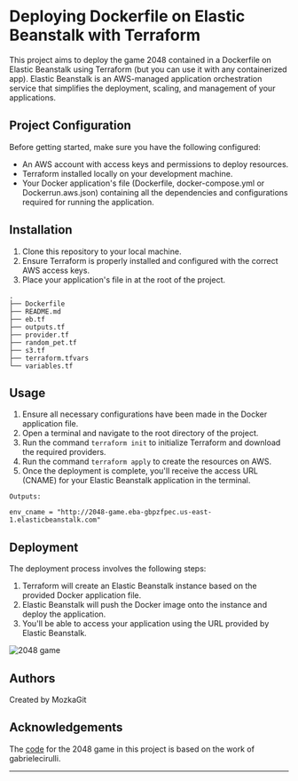 # Deploying Dockerfile on Elastic Beanstalk with Terraform

This project aims to deploy the game 2048 contained in a Dockerfile on Elastic Beanstalk using Terraform (but you can use it with any containerized app). Elastic Beanstalk is an AWS-managed application orchestration service that simplifies the deployment, scaling, and management of your applications.

## Project Configuration

Before getting started, make sure you have the following configured:

- An AWS account with access keys and permissions to deploy resources.
- Terraform installed locally on your development machine.
- Your Docker application's file (Dockerfile, docker-compose.yml or Dockerrun.aws.json) containing all the dependencies and configurations required for running the application.

## Installation

1. Clone this repository to your local machine.
2. Ensure Terraform is properly installed and configured with the correct AWS access keys.
3. Place your application's file in at the root of the project.

```
.
├── Dockerfile
├── README.md
├── eb.tf
├── outputs.tf
├── provider.tf
├── random_pet.tf
├── s3.tf
├── terraform.tfvars
└── variables.tf
``````

## Usage

1. Ensure all necessary configurations have been made in the Docker application file.
2. Open a terminal and navigate to the root directory of the project.
3. Run the command `terraform init` to initialize Terraform and download the required providers.
4. Run the command `terraform apply` to create the resources on AWS.
5. Once the deployment is complete, you'll receive the access URL (CNAME) for your Elastic Beanstalk application in the terminal.

```
Outputs:

env_cname = "http://2048-game.eba-gbpzfpec.us-east-1.elasticbeanstalk.com"
```

## Deployment

The deployment process involves the following steps:

1. Terraform will create an Elastic Beanstalk instance based on the provided Docker application file.
2. Elastic Beanstalk will push the Docker image onto the instance and deploy the application.
3. You'll be able to access your application using the URL provided by Elastic Beanstalk.

![2048 game](https://github.com/MozkaGit/2048-terraform-aws_eb/assets/43102748/1d156aef-e1d7-4dd2-bc2f-22ca230b5f37)

## Authors

Created by MozkaGit

## Acknowledgements

The [code](https://github.com/gabrielecirulli/2048) for the 2048 game in this project is based on the work of gabrielecirulli. 

---
